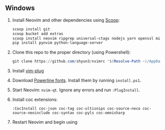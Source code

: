 ## Windows

1. Install Neovim and other dependencies using [Scoop](http://scoop.sh):
    ```powershell
    scoop install git
    scoop bucket add extras
    scoop install neovim ripgrep universal-ctags nodejs yarn openssl miniconda3 llvm
    pip install pynvim python-language-server
    ```

1. Clone this repo to the proper directory (using Powershell):
    ```powershell
    git clone https://github.com/shyun3/nvimrc "$(Resolve-Path ~)/AppData/Local/nvim"
    ```

1. Install [vim-plug](https://github.com/junegunn/vim-plug)

1. Download [Powerline fonts](https://github.com/powerline/fonts). Install them
   by running `install.ps1`.

1. Start Neovim: `nvim-qt`. Ignore any errors and run `:PlugInstall`.

1. Install coc extensions:
    ```vim
    :CocInstall coc-json coc-tag coc-ultisnips coc-source-neco coc-source-neoinclude coc-syntax coc-pyls coc-omnisharp
    ```

1. Restart Neovim and begin using
